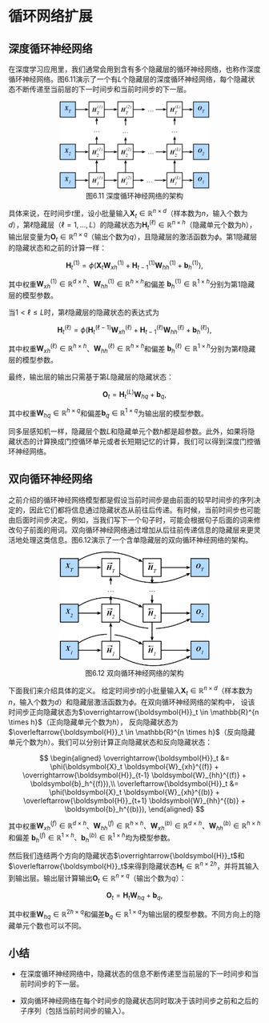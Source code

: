 # 循环网络扩展

## 深度循环神经网络

在深度学习应用里，我们通常会用到含有多个隐藏层的循环神经网络，也称作深度循环神经网络。图6.11演示了一个有$L$个隐藏层的深度循环神经网络，每个隐藏状态不断传递至当前层的下一时间步和当前时间步的下一层。

<div align=center>
<img width="300" src="../img/chapter06/6.9_deep-rnn.svg"/>
</div>
<div align=center>图6.11 深度循环神经网络的架构</div>

具体来说，在时间步$t$里，设小批量输入$\boldsymbol{X}_t \in \mathbb{R}^{n \times d}$（样本数为$n$，输入个数为$d$），第$\ell$隐藏层（$\ell=1,\ldots,L$）的隐藏状态为$\boldsymbol{H}_t^{(\ell)}  \in \mathbb{R}^{n \times h}$（隐藏单元个数为$h$），输出层变量为$\boldsymbol{O}_t \in \mathbb{R}^{n \times q}$（输出个数为$q$），且隐藏层的激活函数为$\phi$。第1隐藏层的隐藏状态和之前的计算一样：

$$\boldsymbol{H}_t^{(1)} = \phi(\boldsymbol{X}_t \boldsymbol{W}_{xh}^{(1)} + \boldsymbol{H}_{t-1}^{(1)} \boldsymbol{W}_{hh}^{(1)}  + \boldsymbol{b}_h^{(1)}),$$

其中权重$\boldsymbol{W}_{xh}^{(1)} \in \mathbb{R}^{d \times h}$、$\boldsymbol{W}_{hh}^{(1)} \in \mathbb{R}^{h \times h}$和偏差 $\boldsymbol{b}_h^{(1)} \in \mathbb{R}^{1 \times h}$分别为第1隐藏层的模型参数。

当$1 < \ell \leq L$时，第$\ell$隐藏层的隐藏状态的表达式为

$$\boldsymbol{H}_t^{(\ell)} = \phi(\boldsymbol{H}_t^{(\ell-1)} \boldsymbol{W}_{xh}^{(\ell)} + \boldsymbol{H}_{t-1}^{(\ell)} \boldsymbol{W}_{hh}^{(\ell)}  + \boldsymbol{b}_h^{(\ell)}),$$

其中权重$\boldsymbol{W}_{xh}^{(\ell)} \in \mathbb{R}^{h \times h}$、$\boldsymbol{W}_{hh}^{(\ell)} \in \mathbb{R}^{h \times h}$和偏差 $\boldsymbol{b}_h^{(\ell)} \in \mathbb{R}^{1 \times h}$分别为第$\ell$隐藏层的模型参数。

最终，输出层的输出只需基于第$L$隐藏层的隐藏状态：

$$\boldsymbol{O}_t = \boldsymbol{H}_t^{(L)} \boldsymbol{W}_{hq} + \boldsymbol{b}_q,$$

其中权重$\boldsymbol{W}_{hq} \in \mathbb{R}^{h \times q}$和偏差$\boldsymbol{b}_q \in \mathbb{R}^{1 \times q}$为输出层的模型参数。

同多层感知机一样，隐藏层个数$L$和隐藏单元个数$h$都是超参数。此外，如果将隐藏状态的计算换成门控循环单元或者长短期记忆的计算，我们可以得到深度门控循环神经网络。

## 双向循环神经网络

之前介绍的循环神经网络模型都是假设当前时间步是由前面的较早时间步的序列决定的，因此它们都将信息通过隐藏状态从前往后传递。有时候，当前时间步也可能由后面时间步决定。例如，当我们写下一个句子时，可能会根据句子后面的词来修改句子前面的用词。双向循环神经网络通过增加从后往前传递信息的隐藏层来更灵活地处理这类信息。图6.12演示了一个含单隐藏层的双向循环神经网络的架构。

<div align=center>
<img width="300" src="../img/chapter06/6.10_birnn.svg"/>
</div>
<div align=center>图6.12 双向循环神经网络的架构</div>

下面我们来介绍具体的定义。
给定时间步$t$的小批量输入$\boldsymbol{X}_t \in \mathbb{R}^{n \times d}$（样本数为$n$，输入个数为$d$）和隐藏层激活函数为$\phi$。在双向循环神经网络的架构中，
设该时间步正向隐藏状态为$\overrightarrow{\boldsymbol{H}}_t  \in \mathbb{R}^{n \times h}$（正向隐藏单元个数为$h$），
反向隐藏状态为$\overleftarrow{\boldsymbol{H}}_t  \in \mathbb{R}^{n \times h}$（反向隐藏单元个数为$h$）。我们可以分别计算正向隐藏状态和反向隐藏状态：

$$
\begin{aligned}
\overrightarrow{\boldsymbol{H}}_t &= \phi(\boldsymbol{X}_t \boldsymbol{W}_{xh}^{(f)} + \overrightarrow{\boldsymbol{H}}_{t-1} \boldsymbol{W}_{hh}^{(f)}  + \boldsymbol{b}_h^{(f)}),\\
\overleftarrow{\boldsymbol{H}}_t &= \phi(\boldsymbol{X}_t \boldsymbol{W}_{xh}^{(b)} + \overleftarrow{\boldsymbol{H}}_{t+1} \boldsymbol{W}_{hh}^{(b)}  + \boldsymbol{b}_h^{(b)}),
\end{aligned}
$$

其中权重$\boldsymbol{W}_{xh}^{(f)} \in \mathbb{R}^{d \times h}$、$\boldsymbol{W}_{hh}^{(f)} \in \mathbb{R}^{h \times h}$、$\boldsymbol{W}_{xh}^{(b)} \in \mathbb{R}^{d \times h}$、$\boldsymbol{W}_{hh}^{(b)} \in \mathbb{R}^{h \times h}$和偏差 $\boldsymbol{b}_h^{(f)} \in \mathbb{R}^{1 \times h}$、$\boldsymbol{b}_h^{(b)} \in \mathbb{R}^{1 \times h}$均为模型参数。

然后我们连结两个方向的隐藏状态$\overrightarrow{\boldsymbol{H}}_t$和$\overleftarrow{\boldsymbol{H}}_t$来得到隐藏状态$\boldsymbol{H}_t \in \mathbb{R}^{n \times 2h}$，并将其输入到输出层。输出层计算输出$\boldsymbol{O}_t \in \mathbb{R}^{n \times q}$（输出个数为$q$）：

$$\boldsymbol{O}_t = \boldsymbol{H}_t \boldsymbol{W}_{hq} + \boldsymbol{b}_q,$$

其中权重$\boldsymbol{W}_{hq} \in \mathbb{R}^{2h \times q}$和偏差$\boldsymbol{b}_q \in \mathbb{R}^{1 \times q}$为输出层的模型参数。不同方向上的隐藏单元个数也可以不同。

## 小结

* 在深度循环神经网络中，隐藏状态的信息不断传递至当前层的下一时间步和当前时间步的下一层。

* 双向循环神经网络在每个时间步的隐藏状态同时取决于该时间步之前和之后的子序列（包括当前时间步的输入）。
